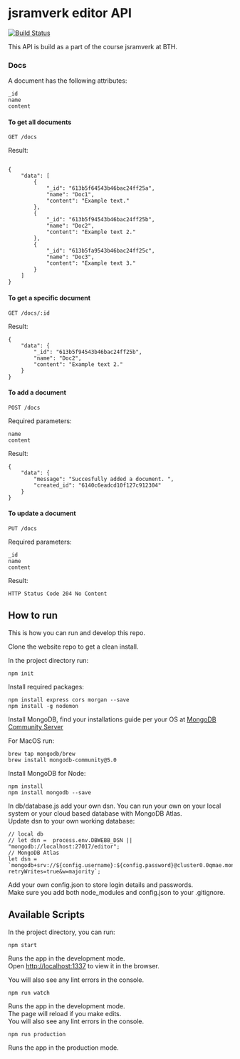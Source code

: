 # jsramverk editor API
[![Build Status](https://app.travis-ci.com/wadholm/editor-backend.svg?branch=main)](https://app.travis-ci.com/wadholm/editor-backend)

This API is build as a part of the course jsramverk at BTH.

### Docs

A document has the following attributes:
```
_id
name
content
```

#### To get all documents
```
GET /docs
```
Result:
```

{
    "data": [
        {
            "_id": "613b5f64543b46bac24ff25a",
            "name": "Doc1",
            "content": "Example text."
        },
        {
            "_id": "613b5f94543b46bac24ff25b",
            "name": "Doc2",
            "content": "Example text 2."
        },
        {
            "_id": "613b5fa9543b46bac24ff25c",
            "name": "Doc3",
            "content": "Example text 3."
        }
    ]
}
```

#### To get a specific document
```
GET /docs/:id
```

Result:
```
{
    "data": {
        "_id": "613b5f94543b46bac24ff25b",
        "name": "Doc2",
        "content": "Example text 2."
    }
}
```

#### To add a document
```
POST /docs
```

Required parameters:
```
name
content
```

Result:
```
{
    "data": {
        "message": "Succesfully added a document. ",
        "created_id": "6140c6eadcd10f127c912304"
    }
}
```

#### To update a document

```
PUT /docs
```

Required parameters:
```
_id
name
content
```

Result:
```
HTTP Status Code 204 No Content
```


## How to run
This is how you can run and develop this repo.

Clone the website repo to get a clean install.

In the project directory run:

```
npm init
```

Install required packages:

```
npm install express cors morgan --save
npm install -g nodemon
```

Install MongoDB, find your installations guide per your OS at [MongoDB Community Server](https://www.mongodb.com/download-center/community)

For MacOS run:
```
brew tap mongodb/brew
brew install mongodb-community@5.0
```

Install MongoDB for Node:
```
npm install
npm install mongodb --save
````

In db/database.js add your own dsn. You can run your own on your local system or your cloud based database with MongoDB Atlas.  
Update dsn to your own working database:
```
// local db
// let dsn =  process.env.DBWEBB_DSN || "mongodb://localhost:27017/editor";
// MongoDB Atlas
let dsn = `mongodb+srv://${config.username}:${config.password}@cluster0.0qmae.mongodb.net/myFirstDatabase?retryWrites=true&w=majority`;
```

Add your own config.json to store login details and passwords.  
Make sure you add both node_modules and config.json to your .gitignore.

## Available Scripts

In the project directory, you can run:

```
npm start
```

Runs the app in the development mode.  
Open [http://localhost:1337](http://localhost:1337) to view it in the browser.

You will also see any lint errors in the console.

```
npm run watch
```

Runs the app in the development mode.  
The page will reload if you make edits.  
You will also see any lint errors in the console.

```
npm run production
```

Runs the app in the production mode.  
